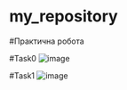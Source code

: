 # my_repository


#Практична робота


#Task0
![image](https://user-images.githubusercontent.com/86946385/125050270-81b33680-e0aa-11eb-9e87-9d964bd3864a.png)


#Task1
![image](https://user-images.githubusercontent.com/86946385/125115537-2017ba00-e0f4-11eb-9137-955ad859cbea.png)


 
